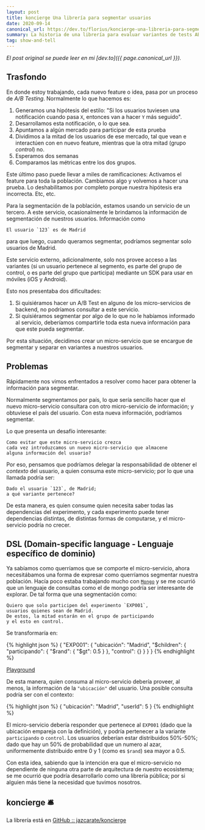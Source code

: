 ```yaml
---
layout: post
title: koncierge Una librería para segmentar usuarios 
date: 2020-09-14
canonical_url: https://dev.to/florius/koncierge-una-libreria-para-segmentar-usuarios-fjp
summary: La historia de una librería para evaluar variantes de tests AB, dado una definición de un experimento con un DSL parecido a Mongo y un contexto.
tag: show-and-tell
---
```


_El post original se puede leer en mi [dev.to]({{ page.canonical_url }})._

## Trasfondo

En donde estoy trabajando, cada nuevo feature o idea, pasa por un proceso de _A/B Testing_.
Normalmente lo que hacemos es:

  1. Generamos una hipótesis del estilo: "Si los usuarios tuviesen una notificación cuando pasa `X`, entonces van a hacer `Y` más seguido".
  2. Desarrollamos esta notificación, o lo que sea.
  3. Apuntamos a algún mercado para participar de esta prueba
  4. Dividimos a la mitad de los usuarios de ese mercado, tal que vean e interactúen con en nuevo feature, mientras que la otra mitad (grupo _control_) no.
  5. Esperamos dos semanas
  6. Comparamos las métricas entre los dos grupos.

Este último paso puede llevar a miles de ramificaciones: Activamos el feature para toda la población. Cambiamos algo y volvemos a hacer una prueba. Lo deshabilitamos por completo porque nuestra hipótesis era incorrecta. Etc, etc.

Para la segmentación de la población, estamos usando un servicio de un tercero. A este servicio, ocasionalmente le brindamos la información de segmentación de nuestros usuarios.
Información como

    El usuario `123` es de Madrid

para que luego, cuando queramos segmentar, podríamos segmentar solo usuarios de Madrid.

Este servicio externo, adicionalmente, solo nos provee acceso a las variantes (si un usuario pertenece al segmento, es parte del grupo de control, o es parte del grupo que participa) mediante un SDK para usar en móviles (iOS y Android).

Esto nos presentaba dos dificultades:

  1. Si quisiéramos hacer un A/B Test en alguno de los micro-servicios de backend, no podríamos consultar a este servicio.
  2. Si quisiéramos segmentar por algo de lo que no le habíamos informado al servicio, deberíamos compartirle toda esta nueva información para que este pueda segmentar.

Por esta situación, decidimos crear un micro-servicio que se encargue de segmentar y separar en variantes a nuestros usuarios.

## Problemas

Rápidamente nos vimos enfrentados a resolver como hacer para obtener la información para segmentar.

Normalmente segmentamos por país, lo que sería sencillo hacer que el nuevo micro-servicio consultara con otro micro-servicio de información; y obtuviese el país del usuario.
Con esta nueva información, podríamos segmentar.

Lo que presenta un desafío interesante:

    Como evitar que este micro-servicio crezca
    cada vez introduzcamos un nuevo micro-servicio que almacene
    alguna información del usuario?

Por eso, pensamos que podríamos delegar la responsabilidad de obtener el _contexto_ del usuario, a quien consuma este micro-servicio; por lo que una llamada podría ser:

    Dado el usuario `123`, de Madrid;
    a qué variante pertenece?

De esta manera, es quien consume quien necesita saber todas las dependencias del experimento, y cada experimento puede tener dependencias distintas, de distintas formas de computarse, y el micro-servicio podría no crecer.


## DSL (Domain-specific language - Lenguaje específico de dominio)

Ya sabíamos como querríamos que se comporte el micro-servicio, ahora necesitábamos una forma de expresar como querríamos segmentar nuestra población. Hacía poco estaba trabajando mucho con [`Mongo`](https://www.mongodb.com/) y se me ocurrió que un lenguaje de consultas como el de mongo podría ser interesante de explorar.
De tal forma que una segmentación como:

    Quiero que solo participen del experimento `EXP001`,
    usuarios quienes sean de Madrid.
    De estos, la mitad estarán en el grupo de participando
    y el esto en control.

Se transformaría en:

{% highlight json %}
{
  "EXP001": {
    "ubicación": "Madrid",
    "$children": {
      "participando": { "$rand": { "$gt": 0.5 } },
      "control": {}
    }
  }
}
{% endhighlight %}

[Playground](https://koncierge-playground.herokuapp.com/?context=%7B%0A%20%20%20%20%22ubicaci%C3%B3n%22:%20%22Madrid%22,%0A%20%20%20%20%22userId%22:%205%0A%7D&experiment=%7B%0A%20%20%20%20%22EXP001%22:%20%7B%0A%20%20%20%20%20%20%20%20%22ubicaci%C3%B3n%22:%20%22Madrid%22,%0A%20%20%20%20%20%20%20%20%22%24children%22:%20%7B%0A%20%20%20%20%20%20%20%20%20%20%20%20%22participando%22:%20%7B%0A%20%20%20%20%20%20%20%20%20%20%20%20%20%20%20%20%22%24rand%22:%20%7B%0A%20%20%20%20%20%20%20%20%20%20%20%20%20%20%20%20%20%20%20%20%22%24gt%22:%200.5%0A%20%20%20%20%20%20%20%20%20%20%20%20%20%20%20%20%7D%0A%20%20%20%20%20%20%20%20%20%20%20%20%7D,%0A%20%20%20%20%20%20%20%20%20%20%20%20%22control%22:%20%7B%7D%0A%20%20%20%20%20%20%20%20%7D%0A%20%20%20%20%7D%0A%7D)

De esta manera, quien consuma al micro-servicio debería proveer, al menos, la información de la `"ubicación"` del usuario.
Una posible consulta podría ser con el contexto:

{% highlight json %}
{
    "ubicación": "Madrid",
    "userId": 5
}
{% endhighlight %}

El micro-servicio debería responder que pertenece al `EXP001` (dado que la ubicación empareja con la definición), y podría pertenecer a la variante `participando` o `control`.
Los usuarios deberían estar distribuidos 50%-50%; dado que hay un 50% de probabilidad que un numero al azar, uniformemente distribuido entre 0 y 1 (como es `$rand`) sea mayor a 0.5.

Con esta idea, sabiendo que la intención era que el micro-servicio no dependiente de ninguna otra parte de arquitectura de nuestro ecosistema; se me ocurrió que podría desarrollarlo como una librería pública; por si alguien más tiene la necesidad que tuvimos nosotros.

## koncierge 🛎

La librería está en [GitHub :: jazcarate/koncierge](https://github.com/jazcarate/koncierge#readme)
